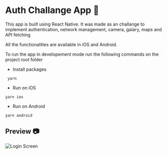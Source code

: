 # Auth Challange App 📱

This app is built using React Native. It was made as an challange to implement authentication, network management, camera, galary, maps and API fetching

All the functionalities are available in iOS and Android. 

To run the app in developement mode run the following commands on the project root folder

* Install packages
```
 yarn
```
* Run on iOS
```
yarn ios
```
* Run on Android
```
yarn android
```

## Preview 📷

![Login Screen](https://i.ibb.co/mHg50qC/i-Phone-12-Pro-6-1-Mockup.png)
